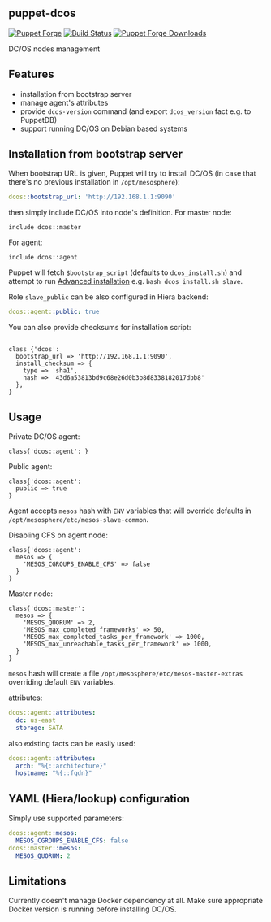 ## puppet-dcos

[![Puppet
Forge](http://img.shields.io/puppetforge/v/deric/dcos.svg)](https://forge.puppetlabs.com/deric/dcos) [![Build Status](https://travis-ci.org/deric/puppet-dcos.png?branch=master)](https://travis-ci.org/deric/puppet-dcos) [![Puppet Forge
Downloads](http://img.shields.io/puppetforge/dt/deric/dcos.svg)](https://forge.puppetlabs.com/deric/dcos/scores)

DC/OS nodes management

## Features

 * installation from bootstrap server
 * manage agent's attributes
 * provide `dcos-version` command (and export `dcos_version` fact e.g. to PuppetDB)
 * support running DC/OS on Debian based systems

## Installation from bootstrap server

When bootstrap URL is given, Puppet will try to install DC/OS (in case that there's no previous installation in `/opt/mesosphere`):
```yaml
dcos::bootstrap_url: 'http://192.168.1.1:9090'
```
then simply include DC/OS into node's definition. For master node:
```puppet
include dcos::master
```
For agent:
```puppet
include dcos::agent
```

Puppet will fetch `$bootstrap_script` (defaults to `dcos_install.sh`) and attempt to run [Advanced installation](https://dcos.io/docs/1.10/installing/custom/advanced/) e.g. `bash dcos_install.sh slave`.

Role `slave_public` can be also configured in Hiera backend:
```yaml
dcos::agent::public: true
```

You can also provide checksums for installation script:
```puppet

class {'dcos':
  bootstrap_url => 'http://192.168.1.1:9090',
  install_checksum => {
    type => 'sha1',
    hash => '43d6a53813bd9c68e26d0b3b8d8338182017dbb8'
  },
}
```

## Usage

Private DC/OS agent:

```puppet
class{'dcos::agent': }
```
Public agent:
```puppet
class{'dcos::agent':
  public => true
}
```

Agent accepts `mesos` hash with `ENV` variables that will override defaults in `/opt/mesosphere/etc/mesos-slave-common`.

Disabling CFS on agent node:
```puppet
class{'dcos::agent':
  mesos => {
    'MESOS_CGROUPS_ENABLE_CFS' => false
  }
}
```

Master node:

```puppet
class{'dcos::master':
  mesos => {
    'MESOS_QUORUM' => 2,
    'MESOS_max_completed_frameworks' => 50,
    'MESOS_max_completed_tasks_per_framework' => 1000,
    'MESOS_max_unreachable_tasks_per_framework' => 1000,
  }
}
```
`mesos` hash will create a file `/opt/mesosphere/etc/mesos-master-extras` overriding default `ENV` variables.

attributes:
```yaml
dcos::agent::attributes:
  dc: us-east
  storage: SATA
```

also existing facts can be easily used:
```yaml
dcos::agent::attributes:
  arch: "%{::architecture}"
  hostname: "%{::fqdn}"
```

## YAML (Hiera/lookup) configuration

Simply use supported parameters:
```yaml
dcos::agent::mesos:
  MESOS_CGROUPS_ENABLE_CFS: false
dcos::master::mesos:
  MESOS_QUORUM: 2
```

## Limitations

Currently doesn't manage Docker dependency at all. Make sure appropriate Docker version is running before installing DC/OS.